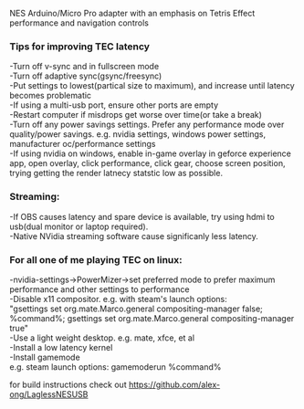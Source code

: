 NES Arduino/Micro Pro adapter with an emphasis on Tetris Effect performance and navigation controls


### Tips for improving TEC latency<br> 
  -Turn off v-sync and in fullscreen mode<br> 
  -Turn off adaptive sync(gsync/freesync)<br> 
  -Put settings to lowest(partical size to maximum), and increase until latency becomes problematic<br> 
  -If using a multi-usb port, ensure other ports are empty<br> 
  -Restart computer if misdrops get worse over time(or take a break)<br> 
  -Turn off any power savings settings.  Prefer any performance mode over quality/power savings. e.g. nvidia settings, windows power settings, manufacturer oc/performance settings<br> 
  -If using nvidia on windows, enable in-game overlay in geforce experience app, open overlay, click performance, click gear, choose screen position, trying getting the render latnecy statstic low as possible.<br> 

### Streaming:<br> 
  -If OBS causes latency and spare device is available, try using hdmi to usb(dual monitor or laptop required).<br> 
  -Native NVidia streaming software cause significanly less latency.<br> 

### For all one of me playing TEC on linux:<br> 
  -nvidia-settings->PowerMizer->set preferred mode to prefer maximum performance and other settings to performance<br> 
  -Disable x11 compositor.  e.g. with steam's launch options:<br> 
    "gsettings set org.mate.Marco.general compositing-manager false;  %command%; gsettings set org.mate.Marco.general compositing-manager true"<br> 
  -Use a light weight desktop. e.g. mate, xfce, et al<br> 
  -Install a low latency kernel<br> 
  -Install gamemode<br> 
    e.g. steam launch options: gamemoderun %command%<br> 


for build instructions check out https://github.com/alex-ong/LaglessNESUSB
